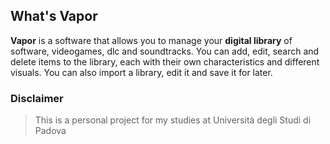 ## What's Vapor

**Vapor** is a software that allows you to manage your **digital library** of software, videogames, dlc and soundtracks. You can add, edit, search and delete items to the library, each with their own characteristics and different visuals. You can also import a library, edit it and save it for later.

### Disclaimer
> This is a personal project for my studies at Università degli Studi di Padova